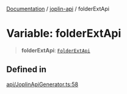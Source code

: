 [Documentation](../../packages.md) / [joplin-api](../index.md) / folderExtApi

# Variable: folderExtApi

> **folderExtApi**: [`FolderExtApi`](../classes/FolderExtApi.md)

## Defined in

[api/JoplinApiGenerator.ts:58](https://github.com/rxliuli/joplin-utils/blob/4824c3237f6c8bc282f001f71c149c89286aefdc/packages/joplin-api/src/api/JoplinApiGenerator.ts#L58)
